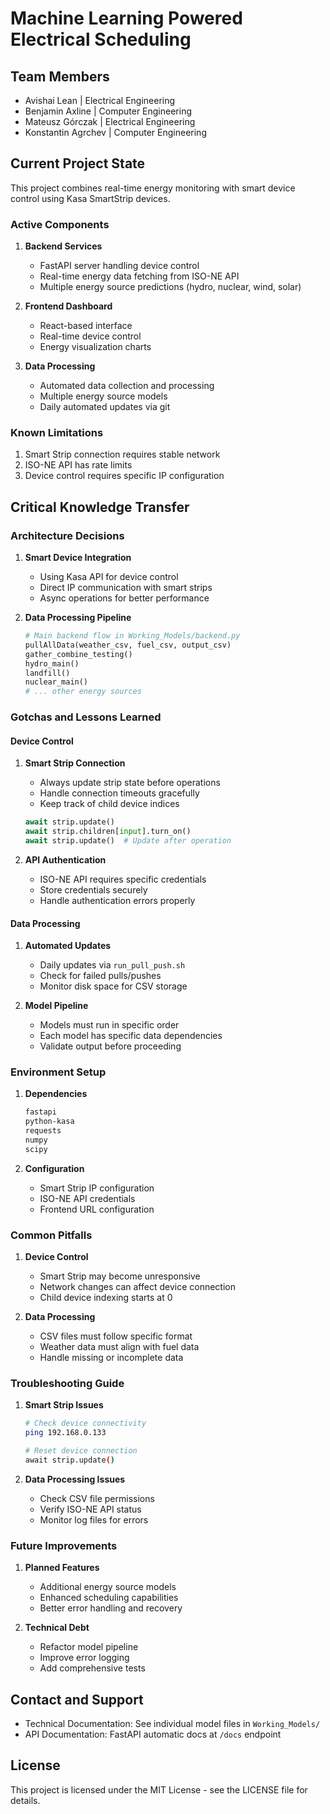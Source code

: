# Machine Learning Powered Electrical Scheduling

## Team Members
- Avishai Lean | Electrical Engineering
- Benjamin Axline | Computer Engineering
- Mateusz Górczak | Electrical Engineering
- Konstantin Agrchev | Computer Engineering

## Current Project State
This project combines real-time energy monitoring with smart device control using Kasa SmartStrip devices.

### Active Components
1. **Backend Services**
   - FastAPI server handling device control
   - Real-time energy data fetching from ISO-NE API
   - Multiple energy source predictions (hydro, nuclear, wind, solar)

2. **Frontend Dashboard**
   - React-based interface
   - Real-time device control
   - Energy visualization charts

3. **Data Processing**
   - Automated data collection and processing
   - Multiple energy source models
   - Daily automated updates via git

### Known Limitations
1. Smart Strip connection requires stable network
2. ISO-NE API has rate limits
3. Device control requires specific IP configuration

## Critical Knowledge Transfer

### Architecture Decisions
1. **Smart Device Integration**
   - Using Kasa API for device control
   - Direct IP communication with smart strips
   - Async operations for better performance

2. **Data Processing Pipeline**
   ```python
   # Main backend flow in Working_Models/backend.py
   pullAllData(weather_csv, fuel_csv, output_csv)
   gather_combine_testing()
   hydro_main()
   landfill()
   nuclear_main()
   # ... other energy sources
   ```

### Gotchas and Lessons Learned

#### Device Control
1. **Smart Strip Connection**
   - Always update strip state before operations
   - Handle connection timeouts gracefully
   - Keep track of child device indices
   ```python
   await strip.update()
   await strip.children[input].turn_on()
   await strip.update()  # Update after operation
   ```

2. **API Authentication**
   - ISO-NE API requires specific credentials
   - Store credentials securely
   - Handle authentication errors properly

#### Data Processing
1. **Automated Updates**
   - Daily updates via `run_pull_push.sh`
   - Check for failed pulls/pushes
   - Monitor disk space for CSV storage

2. **Model Pipeline**
   - Models must run in specific order
   - Each model has specific data dependencies
   - Validate output before proceeding

### Environment Setup
1. **Dependencies**
   ```bash
   fastapi
   python-kasa
   requests
   numpy
   scipy
   ```

2. **Configuration**
   - Smart Strip IP configuration
   - ISO-NE API credentials
   - Frontend URL configuration

### Common Pitfalls
1. **Device Control**
   - Smart Strip may become unresponsive
   - Network changes can affect device connection
   - Child device indexing starts at 0

2. **Data Processing**
   - CSV files must follow specific format
   - Weather data must align with fuel data
   - Handle missing or incomplete data

### Troubleshooting Guide
1. **Smart Strip Issues**
   ```bash
   # Check device connectivity
   ping 192.168.0.133
   
   # Reset device connection
   await strip.update()
   ```

2. **Data Processing Issues**
   - Check CSV file permissions
   - Verify ISO-NE API status
   - Monitor log files for errors

### Future Improvements
1. **Planned Features**
   - Additional energy source models
   - Enhanced scheduling capabilities
   - Better error handling and recovery

2. **Technical Debt**
   - Refactor model pipeline
   - Improve error logging
   - Add comprehensive tests

## Contact and Support
- Technical Documentation: See individual model files in `Working_Models/`
- API Documentation: FastAPI automatic docs at `/docs` endpoint

## License
This project is licensed under the MIT License - see the LICENSE file for details.

